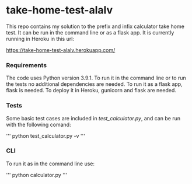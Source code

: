# take-home-test-alalv

This repo contains my solution to the prefix and infix calculator take home test. It can be run in the command line or as a flask app.
It is currently running in Heroku in this url:

https://take-home-test-alalv.herokuapp.com/

### Requirements

The code uses Python version 3.9.1.
To run it in the command line or to run the tests no additional dependencies are needed.
To run it as a flask app, flask is needed.
To deploy it in Heroku, gunicorn and flask are needed.

### Tests

Some basic test cases are included in *test_calculator.py*, and can be run with the following comand:

'''
python test_calculator.py -v
'''

### CLI

To run it as in the command line use:

'''
python calculator.py
'''

